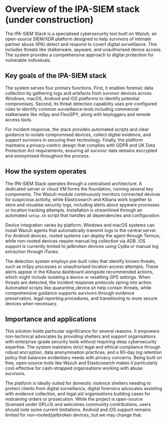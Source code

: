 # Overview of the IPA-SIEM stack  (under construction)

The IPA-SIEM Stack is a specialised cybersecurity tool built on Wazuh, an open-source SIEM/XDR platform designed to 
help survivors of intimate partner abuse (IPA) detect and respond to covert digital surveillance. This includes 
threats like stalkerware, spyware, and unauthorised device access. The system provides a comprehensive approach to 
digital protection for vulnerable individuals.

## Key goals of the IPA-SIEM stack  

The system serves four primary functions. First, it enables forensic data collection by gathering logs and artefacts from survivor devices across Windows, macOS, Android and iOS platforms to identify potential compromises. Second, its threat detection capability uses pre-configured rules to identify common surveillance tools including commercial stalkerware like mSpy and FlexiSPY, along with keyloggers and remote access tools.  

For incident response, the stack provides automated scripts and clear guidance to isolate compromised devices, collect digital evidence, and support survivors in securing their technology. Finally, the platform maintains a privacy-centric design that complies with GDPR and UK Data Protection Act requirements, ensuring all survivor data remains encrypted and anonymised throughout the process.

## How the system operates  

The IPA-SIEM Stack operates through a centralised architecture. A dedicated server or cloud VM forms the foundation, 
running several key components. The Wazuh module continuously monitors connected devices for suspicious activity, 
while Elasticsearch and Kibana work together to store and visualise security logs, including alerts about spyware 
processes or location tracking attempts. Installation is streamlined through an automated `setup.sh` script that handles 
all dependencies and configuration.  

Device integration varies by platform. Windows and macOS systems can install Wazuh agents that automatically 
transmit logs to the central server. For Android devices, rooted systems can deploy the agent through Termux, 
while non-rooted devices require manual log collection via ADB. iOS support is currently limited to jailbroken 
devices using Cydia or manual log extraction through iTunes.  

The detection system employs pre-built rules that identify known threats, such as mSpy processes or unauthorised 
location access attempts. These alerts appear in the Kibana dashboard alongside recommended actions, which might 
include isolating a device or resetting GPS settings. When threats are detected, the incident response protocols 
spring into action. Automated scripts like quarantine_device.sh help contain threats, while comprehensive guidance 
supports survivors through evidence preservation, legal reporting procedures, and transitioning to more secure 
devices when necessary.  

## Importance and applications  

This solution holds particular significance for several reasons. It empowers non-technical advocates by providing 
shelters and support organisations with enterprise-grade security tools without requiring deep cybersecurity 
expertise. The system maintains strict legal and ethical compliance through robust encryption, data anonymisation 
practices, and a 90-day log retention policy that balances evidentiary needs with privacy concerns. Being built on 
free, open-source tools like Wazuh and Elasticsearch makes it particularly cost-effective for cash-strapped 
organisations working with abuse survivors.  

The platform is ideally suited for domestic violence shelters needing to protect clients from digital surveillance, 
digital forensics advocates assisting with evidence collection, and legal aid organisations building cases for 
restraining orders or prosecution. While the project is open-source (licensed under GPLv3) and welcomes community 
contributions, users should note some current limitations. Android and iOS support remains limited for 
non-rooted/jailbroken devices, but we may change that.
